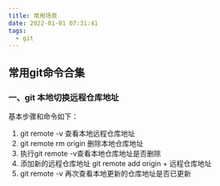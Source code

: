 ```yaml
---
title: 常用场景
date: 2022-01-01 07:31:41
tags:
  - git
---
```


## 常用git命令合集
### <h3> 一、git 本地切换远程仓库地址 </h3>

基本步骤和命令如下：
1. git remote -v 查看本地远程仓库地址
2. git remote rm origin 删除本地仓库地址
3. 执行git remote -v查看本地仓库地址是否删除
4. 添加新的远程仓库地址 git remote add origin + 远程仓库地址
5. git remote -v 再次查看本地更新的仓库地址是否已更新